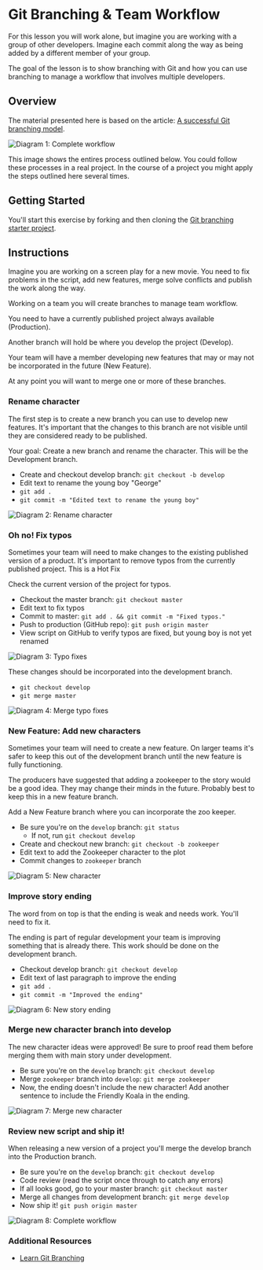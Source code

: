 # Git Branching & Team Workflow

For this lesson you will work alone, but imagine you are working
with a group of other developers. Imagine each commit along
the way as being added by a different member of your group.

The goal of the lesson is to show branching with Git and how you
can use branching to manage a workflow that involves multiple
developers.

## Overview

The material presented here is based on the article:
[A successful Git branching model](http://nvie.com/posts/a-successful-git-branching-model/).

![Diagram 1: Complete workflow](images/1-complete-workflow.png)

This image shows the entires process outlined below. You could
follow these processes in a real project. In the course of a
project you might apply the steps outlined here several times.

## Getting Started

You'll start this exercise by forking and then cloning the [Git branching starter project](https://github.com/Product-College-Labs/Core-Git-Branching).

## Instructions

Imagine you are working on a screen play for a new movie. You
need to fix problems in the script, add new features, merge
solve conflicts and publish the work along the way.

Working on a team you will create branches to manage team workflow.

You need to have a currently published project always available
(Production).

Another branch will hold be where you develop the project (Develop).

Your team will have a member developing new features that may or may not be
incorporated in the future (New Feature).

At any point you will want to merge one or more of these branches.

### Rename character

The first step is to create a new branch you can use to develop new
features. It's important that the changes to this branch are
not visible until they are considered ready to be published.

Your goal: Create a new branch and rename the character. This
will be the Development branch.

- Create and checkout develop branch: `git checkout -b develop`
- Edit text to rename the young boy "George"
- `git add .`
- `git commit -m "Edited text to rename the young boy"`

![Diagram 2: Rename character](images/2-rename-character.png)

### Oh no! Fix typos

Sometimes your team will need to make changes to the existing
published version of a product. It's important to remove typos
from the currently published project. This is a Hot Fix

Check the current version of the project for typos.

- Checkout the master branch: `git checkout master`
- Edit text to fix typos
- Commit to master: `git add . && git commit -m "Fixed typos."`
- Push to production (GitHub repo): `git push origin master`
- View script on GitHub to verify typos are fixed, but young boy is not yet renamed

![Diagram 3: Typo fixes](images/3-typo-fixes.png)

These changes should be incorporated into the development branch.

- `git checkout develop`
- `git merge master`

![Diagram 4: Merge typo fixes](images/4-merge-typo-fixes.png)

### New Feature: Add new characters

Sometimes your team will need to create a new feature. On larger
teams it's safer to keep this out of the development branch until
the new feature is fully functioning.

The producers have suggested that adding a zookeeper to the story
would be a good idea. They may change their minds in the future.
Probably best to keep this in a new feature branch.

Add a New Feature branch where you can incorporate the zoo keeper.

- Be sure you're on the `develop` branch: `git status`
  - If not, run `git checkout develop`
- Create and checkout new branch: `git checkout -b zookeeper`
- Edit text to add the Zookeeper character to the plot
- Commit changes to `zookeeper` branch

![Diagram 5: New character](images/5-new-character.png)

### Improve story ending

The word from on top is that the ending is weak and needs work.
You'll need to fix it.

The ending is part of regular development your team is improving
something that is already there. This work should be done on the
development branch.

- Checkout develop branch: `git checkout develop`
- Edit text of last paragraph to improve the ending
- `git add .`
- `git commit -m "Improved the ending"`

![Diagram 6: New story ending](images/6-new-story-ending.png)

### Merge new character branch into develop

The new character ideas were approved! Be sure to proof read them
before merging them with main story under development.

- Be sure you're on the `develop` branch: `git checkout develop`
- Merge `zookeeper` branch into `develop`: `git merge zookeeper`
- Now, the ending doesn't include the new character! Add another sentence to include the Friendly Koala in the ending.

![Diagram 7: Merge new character](images/7-merge-new-character.png)

### Review new script and ship it!

When releasing a new version of a project you'll merge the develop
branch into the Production branch.

- Be sure you're on the `develop` branch: `git checkout develop`
- Code review (read the script once through to catch any errors)
- If all looks good, go to your master branch: `git checkout master`
- Merge all changes from development branch: `git merge develop`
- Now ship it! `git push origin master`

![Diagram 8: Complete workflow](images/1-complete-workflow.png)

### Additional Resources

- [Learn Git Branching](https://learngitbranching.js.org/)
